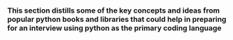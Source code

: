 ### This section distills some of the key concepts and ideas from popular python books and libraries that could help in preparing for an interview using python as the primary coding language